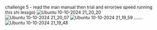 challenge 5 - read the man manual then trial and error(we speed running this shi lessgo)
![Ubuntu 10-10-2024 21_20_20](https://github.com/user-attachments/assets/11f53f8e-100c-4bf3-ab58-261012f26efe)
![Ubuntu 10-10-2024 21_20_07](https://github.com/user-attachments/assets/79c2ac1c-2f5b-4b43-80d5-24b81ebe2986)
![Ubuntu 10-10-2024 21_19_59](https://github.com/user-attachments/assets/ac75902f-b12a-41a4-aad2-6023988f4e1b)
.......
![Ubuntu 10-10-2024 21_19_48](https://github.com/user-attachments/assets/41ee5a37-4a5c-4fab-9f16-891b6061601c)
